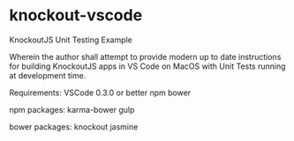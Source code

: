 # knockout-vscode
KnockoutJS Unit Testing Example

Wherein the author shall attempt to provide modern up to date instructions for building KnockoutJS apps in VS Code on MacOS with Unit Tests running at development time.


Requirements: VSCode 0.3.0 or better
npm
bower

npm packages:
karma-bower
gulp

bower packages:
knockout
jasmine